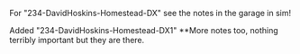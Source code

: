 For "234-DavidHoskins-Homestead-DX" see the notes in the garage in sim!

Added "234-DavidHoskins-Homestead-DX1" **More notes too, nothing terribly important but they are there. 
